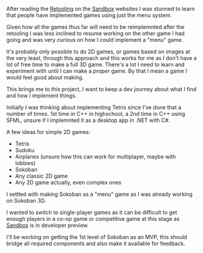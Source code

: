 After reading the [Retooling](https://sbox.facepunch.com/news/retooling) on the
[Sandbox](https://sbox.facepunch.com) websites I was stunned to learn that people
have implemented games using just the menu system.

Given how all the games thus far will need to be reimplemnted after the retooling
I was less inclined to resume working on the other game I had going and was very
curious on how I could implement a "menu" game.

It's probably only possible to do 2D games, or games based on images at the very
least, through this approach and this works for me as I don't have a lot of free
time to make a full 3D game. There's a lot I need to learn and experiment with
until I can make a _proper_ game. By that I mean a game I would feel good about making.

This brings me to this project, I want to keep a dev journey about what I find
and how I implement things.

Initially I was thinking about implementing Tetris since I've done that a number of
times. 1st time in C++ in highschool, a 2nd time in C++ using SFML, unsure if I
implemnted it as a desktop app in .NET with C#.

A few ideas for simple 2D games:
* Tetris
* Sudoku
* Airplanes (unsure how this can work for multiplayer, maybe with lobbies)
* Sokoban
* Any classic 2D game
* Any 2D game actually, even complex ones

I settled with making Sokoban as a "menu" game as I was already working on Sokoban 3D.

I wanted to switch to single-player games as it can be difficult to get enough players
in a co-op game or competitive game at this stage as [Sandbox](https://sbox.facepunch.com)
is in developer preview.

I'll be working on getting the 1st level of Sokoban as an MVP, this should bridge
all required components and also make it available for feedback.